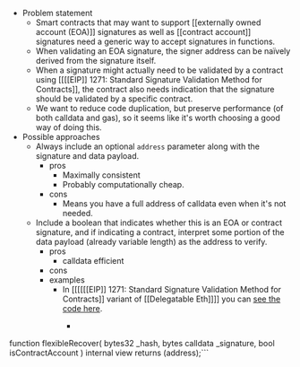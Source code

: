 - Problem statement
    - Smart contracts that may want to support [[externally owned account (EOA)]] signatures as well as [[contract account]] signatures need a generic way to accept signatures in functions.
    - When validating an EOA signature, the signer address can be naïvely derived from the signature itself.
    - When a signature might actually need to be validated by a contract using [[[[EIP]] 1271: Standard Signature Validation Method for Contracts]], the contract also needs indication that the signature should be validated by a specific contract.
    - We want to reduce code duplication, but preserve performance (of both calldata and gas), so it seems like it's worth choosing a good way of doing this.
- Possible approaches
    - Always include an optional `address` parameter along with the signature and data payload.
        - pros
            - Maximally consistent
            - Probably computationally cheap.
        - cons
            - Means you have a full address of calldata even when it's not needed.
    - Include a boolean that indicates whether this is an EOA or contract signature, and if indicating a contract, interpret some portion of the data payload (already variable length) as the address to verify.
        - pros
            - calldata efficient
        - cons
        - examples
            - In [[[[[[EIP]] 1271: Standard Signature Validation Method for Contracts]] variant of [[Delegatable Eth]]]] you can [see the code here](https://github.com/delegatable/delegatable-sol/pull/34/files#diff-28407ecc015f2329e36dcb87f0c3b7ea6d1336791444f9a83909d48f8dd5c5a3R36).
                - ```solidity
function flexibleRecover(
        bytes32 _hash,
        bytes calldata _signature,
        bool isContractAccount
    ) internal view returns (address);```
